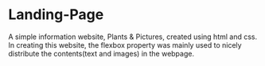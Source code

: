 # Landing-Page
A simple information website, Plants & Pictures, created using html and css.
In creating this website, the flexbox property was mainly used to nicely distribute the contents(text and images) in the webpage.